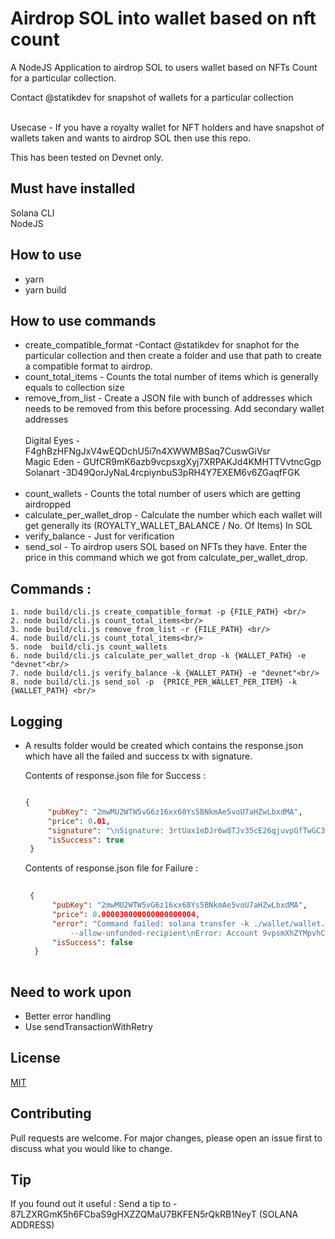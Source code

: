 # Airdrop SOL into wallet based on nft count<br/>

A NodeJS Application to airdrop SOL to users wallet based on NFTs Count for a particular collection.

Contact @statikdev for snapshot of wallets for a particular collection<br/><br/>


Usecase - If you have a royalty wallet for NFT holders and have snapshot of wallets taken and wants to airdrop SOL then use this repo.

This has been tested on Devnet only. 


## Must have installed

Solana CLI<br/>
NodeJS<br/>


## How to use

- yarn 
- yarn build


## How to use commands

- create_compatible_format -Contact @statikdev for snaphot for the particular collection and then create a folder and use that path to create a compatible format to airdrop.
- count_total_items - Counts the total number of items which is generally equals to collection size
- remove_from_list - Create a JSON file with bunch of addresses which needs to be removed from this before processing. Add secondary wallet addresses <br/><br/>
            Digital Eyes -  F4ghBzHFNgJxV4wEQDchU5i7n4XWWMBSaq7CuswGiVsr<br/>
            Magic Eden - GUfCR9mK6azb9vcpsxgXyj7XRPAKJd4KMHTTVvtncGgp<br/>
            Solanart -3D49QorJyNaL4rcpiynbuS3pRH4Y7EXEM6v6ZGaqfFGK<br/><br/>
- count_wallets - Counts the total number of users which are getting airdropped
- calculate_per_wallet_drop - Calculate the number which each wallet will get generally its  (ROYALTY_WALLET_BALANCE / No. Of Items) In SOL
- verify_balance - Just for verification
- send_sol - To airdrop users SOL based on NFTs they have. Enter the price in this command which we got from calculate_per_wallet_drop.


## Commands : 

```nodejs
1. node build/cli.js create_compatible_format -p {FILE_PATH} <br/>
2. node build/cli.js count_total_items<br/>
3. node build/cli.js remove_from_list -r {FILE_PATH} <br/>
4. node build/cli.js count_total_items<br/>
5. node  build/cli.js count_wallets
6. node build/cli.js calculate_per_wallet_drop -k {WALLET_PATH} -e "devnet"<br/>
7. node build/cli.js verify_balance -k {WALLET_PATH} -e "devnet"<br/>
8. node build/cli.js send_sol -p  {PRICE_PER_WALLET_PER_ITEM} -k {WALLET_PATH} <br/>

```

## Logging

- A results folder would be created which contains the response.json which have all the failed and success tx with signature.
 
 
  Contents of response.json file for Success :
   ```json
  
   {
        "pubKey": "2mwMU2WTW5vG6z16xx68Ys5BNkmAe5voU7aHZwLbxdMA",
        "price": 0.01,
        "signature": "\nSignature: 3rtUax1eDJr6w8TJv35cE26qjuvpGfTwGC3xy8MbkEGo9iQeZvVyujpQtDpg6kSuKQxhNYWV3iLXe7TvCPanAmNz\n\n",
        "isSuccess": true
    }
    ```
    Contents of response.json file for Failure :<br/>
  
  ```json
    
   {
        "pubKey": "2mwMU2WTW5vG6z16xx68Ys5BNkmAe5voU7aHZwLbxdMA",
        "price": 0.000030000000000000004,
        "error": "Command failed: solana transfer -k ./wallet/wallet.json 3tLbZqkECtj66aaLizJUusqbikMNtdi86iSey56L5eEA 4 
            --allow-unfunded-recipient\nError: Account 9vpsmXhZYMpvhCKiVoX5U8b1iKpfwJaFpPEEXF7hRm9N has insufficient funds for spend (4 SOL) + fee (0.000005)",
        "isSuccess": false
    }
    
    ```
    
 ## Need to work upon
- Better error handling 
- Use sendTransactionWithRetry
    
 ## License
   [MIT](https://github.com/heisenberglit/AirdropSol/blob/main/LICENSE/)
   
 ## Contributing        
   Pull requests are welcome. For major changes, please open an issue first to discuss what you would like to change.
    
 ## Tip
 
  If you found out it useful :  Send a tip to  - 87LZXRGmK5h6FCbaS9gHXZZQMaU7BKFEN5rQkRB1NeyT (SOLANA ADDRESS)
   
